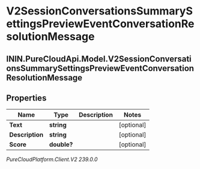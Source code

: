 # V2SessionConversationsSummarySettingsPreviewEventConversationResolutionMessage

## ININ.PureCloudApi.Model.V2SessionConversationsSummarySettingsPreviewEventConversationResolutionMessage

## Properties

|Name | Type | Description | Notes|
|------------ | ------------- | ------------- | -------------|
| **Text** | **string** |  | [optional] |
| **Description** | **string** |  | [optional] |
| **Score** | **double?** |  | [optional] |



_PureCloudPlatform.Client.V2 239.0.0_
